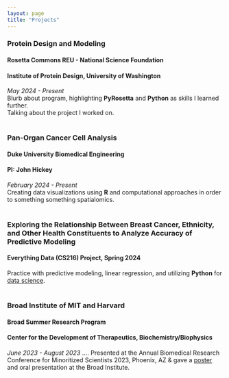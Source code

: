 ```yaml
---
layout: page
title: "Projects"
---
```


### Protein Design and Modeling
#### Rosetta Commons REU - National Science Foundation <br />
#### Institute of Protein Design, University of Washington
_May 2024 - Present_  <br />
Blurb about program, highlighting **PyRosetta** and **Python** as skills I learned further. <br />
Talking about the project I worked on. <br><br>

### Pan-Organ Cancer Cell Analysis
#### Duke University Biomedical Engineering 
#### PI: John Hickey
_February 2024 - Present_  <br />
Creating data visualizations using **R** and computational approaches in order to something something spatialomics. <br><br>

### Exploring the Relationship Between Breast Cancer, Ethnicity, and Other Health Constituents to Analyze Accuracy of Predictive Modeling
#### Everything Data (CS216) Project, Spring 2024
Practice with predictive modeling, linear regression, and utilizing **Python** for [data science](https://github.com/niarobin/CS-216-Project). <br><br>

### Broad Institute of MIT and Harvard
#### Broad Summer Research Program
#### Center for the Development of Therapeutics, Biochemistry/Biophysics
_June 2023 - August 2023_
.... Presented at the Annual Biomedical Research Conference for Minoritized Scientists 2023, Phoenix, AZ & gave a [poster](../assets/BSRP_poster.pdf) and oral presentation at the Broad Institute. 

